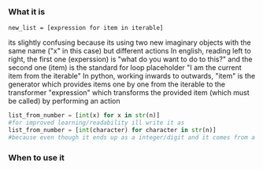 ### What it is

```Pyton
new_list = [expression for item in iterable]
```
its slightly confusing because its using two new imaginary objects with the same name ("x" in this case) but different actions
In english, reading left to right, the first one (experssion) is "what do you want to do to this?" and the second one (item) is the standard for loop placeholder "I am the current item from the iterable"
In python, working inwards to outwards, "item" is the generator which provides items one by one from the iterable to the transformer "expression" which transforms the provided item (which must be called) by performing an action

```Python
list_from_number = [int(x) for x in str(n)]
#for improved learning/readability ill write it as
list_from_number = [int(character) for character in str(n)]
#because even though it ends up as a integer/digit and it comes from a digit/number, the for loop is going through it as iterable characters after it has been turned into a string and the expression is transforming it back into an integer
```
### When to use it
